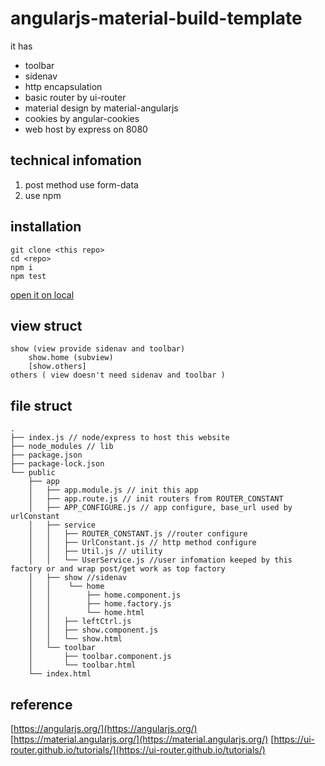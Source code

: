 # angularjs-material-build-template

it has
* toolbar
* sidenav
* http encapsulation
* basic router by ui-router
* material design by material-angularjs
* cookies by angular-cookies
* web host by express on 8080

## technical infomation

1. post method use form-data 
2. use npm

## installation

```
git clone <this repo>
cd <repo>
npm i
npm test
```
[open it on local](http://localhost:8080)

## view struct

```
show (view provide sidenav and toolbar)
	show.home (subview)
	[show.others]
others ( view doesn't need sidenav and toolbar )
```

## file struct
```
.
├── index.js // node/express to host this website
├── node_modules // lib
├── package.json
├── package-lock.json
└── public
    ├── app
    │   ├── app.module.js // init this app
    │   ├── app.route.js // init routers from ROUTER_CONSTANT
    │   ├── APP_CONFIGURE.js // app configure, base_url used by urlConstant
    │   ├── service
    │   │   ├── ROUTER_CONSTANT.js //router configure
    │   │   ├── UrlConstant.js // http method configure
    │   │   ├── Util.js // utility
    │   │   └── UserService.js //user infomation keeped by this factory or and wrap post/get work as top factory
    │   ├── show //sidenav
    │   │    └── home
    │   │        ├── home.component.js
    │   │        ├── home.factory.js
    │   │        └── home.html
    │   │   ├── leftCtrl.js
    │   │   ├── show.component.js
    │   │   └── show.html
    │   └── toolbar 
    │       ├── toolbar.component.js
    │       └── toolbar.html
    └── index.html
```

## reference
[https://angularjs.org/](https://angularjs.org/)
[https://material.angularjs.org/](https://material.angularjs.org/)
[https://ui-router.github.io/tutorials/](https://ui-router.github.io/tutorials/)
